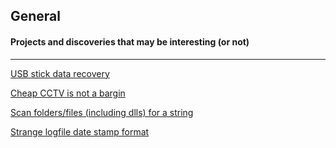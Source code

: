 ## General

#### Projects and discoveries that may be interesting (or not)
_______________________________________________________________

[USB stick data recovery](https://wanatry.github.io/general/USB_Stick_Data_Recovery.html)

[Cheap CCTV is not a bargin](https://wanatry.github.io/general/Cheap_CCTV.html)

[Scan folders/files (including dlls) for a string](https://wanatry.github.io/general/Scanning_folder_for_strings.html)

[Strange logfile date stamp format](https://wanatry.github.io/general/Strange_Logfile_DateStamp.html)

